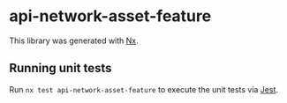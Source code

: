 # api-network-asset-feature

This library was generated with [Nx](https://nx.dev).

## Running unit tests

Run `nx test api-network-asset-feature` to execute the unit tests via [Jest](https://jestjs.io).
